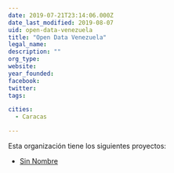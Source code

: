 ```yaml
---
date: 2019-07-21T23:14:06.000Z
date_last_modified: 2019-08-07
uid: open-data-venezuela
title: "Open Data Venezuela"
legal_name: 
description: ""
org_type: 
website: 
year_founded: 
facebook: 
twitter: 
tags:

cities: 
  - Caracas

---
```


Esta organización tiene los siguientes proyectos:

- [Sin Nombre](/proyectos/sin-nombre)
